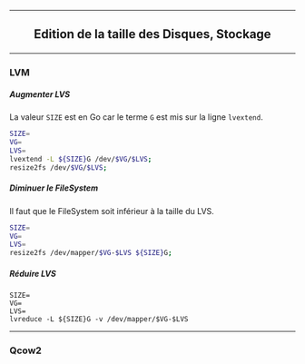 -------------------------------------------------------------------------------------------------------------------------
## <p align='center'> Edition de la taille des Disques, Stockage </p>

-------------------------------------------------------------------------------------------------------------------------
### LVM
##### Augmenter LVS
La valeur `SIZE` est en Go car le terme `G` est mis sur la ligne `lvextend`.
```bash
SIZE=
VG=
LVS=
lvextend -L ${SIZE}G /dev/$VG/$LVS;
resize2fs /dev/$VG/$LVS;
```

##### Diminuer le FileSystem
Il faut que le FileSystem soit inférieur à la taille du LVS.
```bash
SIZE=
VG=
LVS=
resize2fs /dev/mapper/$VG-$LVS ${SIZE}G;
```

##### Réduire LVS
```
SIZE=
VG=
LVS=
lvreduce -L ${SIZE}G -v /dev/mapper/$VG-$LVS
```
-------------------------------------------------------------------------------------------------------------------------
### Qcow2
